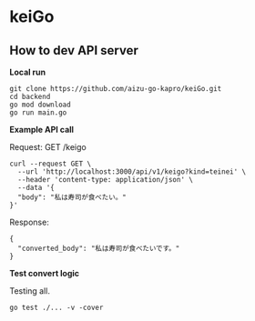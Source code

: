 # keiGo

## How to dev API server

**Local run**

```
git clone https://github.com/aizu-go-kapro/keiGo.git
cd backend
go mod download
go run main.go
```

**Example API call**

Request: GET /keigo

```
curl --request GET \
  --url 'http://localhost:3000/api/v1/keigo?kind=teinei' \
  --header 'content-type: application/json' \
  --data '{
  "body": "私は寿司が食べたい。"
}'
```

Response:

```
{
  "converted_body": "私は寿司が食べたいです。"
}
```

**Test convert logic**

Testing all.
```
go test ./... -v -cover
```
